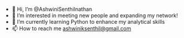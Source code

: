 - 👋 Hi, I’m @AshwiniSenthilnathan
- 👀 I’m interested in meeting new people and expanding my network!
- 🌱 I’m currently learning Python to enhance my analytical skills
- 📫 How to reach me ashwiniksenthil@gmail.com

<!---
AshwiniSenthilnathan/AshwiniSenthilnathan is a ✨ special ✨ repository because its `README.md` (this file) appears on your GitHub profile.
You can click the Preview link to take a look at your changes.
--->
